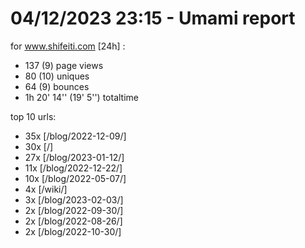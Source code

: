 # 04/12/2023 23:15 - Umami report
for www.shifeiti.com [24h] :

 - 137 (9) page views
 - 80 (10) uniques
 - 64 (9) bounces
 - 1h 20' 14'' (19' 5'') totaltime


top 10 urls:
 - 35x [/blog/2022-12-09/]
 - 30x [/]
 - 27x [/blog/2023-01-12/]
 - 11x [/blog/2022-12-22/]
 - 10x [/blog/2022-05-07/]
 - 4x [/wiki/]
 - 3x [/blog/2023-02-03/]
 - 2x [/blog/2022-09-30/]
 - 2x [/blog/2022-08-26/]
 - 2x [/blog/2022-10-30/]


